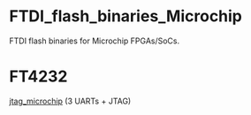 # FTDI_flash_binaries_Microchip
 FTDI flash binaries for Microchip FPGAs/SoCs.

# FT4232
[jtag_microchip](./binaries/ft4232/jtag_microchip.conf) (3 UARTs + JTAG)